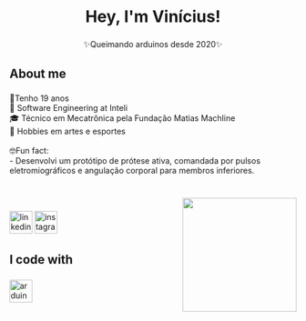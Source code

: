 <h1 align="center">Hey, I'm Vinícius!</h1>

###

<p align="center">✨Queimando arduinos desde 2020✨</p>

###

<h2 align="left">About me</h2>

###

<p align="left">🎂Tenho 19 anos<br>🐣 Software Engineering at Inteli<br>🎓 Técnico em Mecatrônica pela Fundação Matias Machline<br>🏀 Hobbies em artes e esportes<br><br>🤓Fun fact:<br>- Desenvolvi um protótipo de prótese ativa, comandada por pulsos eletromiográficos e angulação corporal para membros inferiores.</p>

###

<br clear="both">

<img align="right" height="200" src="https://i.pinimg.com/736x/24/f2/07/24f207c02edbefc824d17d0c5084c660.jpg"  />

###

<div align="left">
  <img src="https://img.shields.io/static/v1?message=LinkedIn&logo=linkedin&label=&color=0077B5&logoColor=white&labelColor=&style=for-the-badge" height="40" alt="linkedin logo"  />
  <img src="https://img.shields.io/static/v1?message=Instagram&logo=instagram&label=&color=E4405F&logoColor=white&labelColor=&style=for-the-badge" height="40" alt="instagram logo"  />
</div>

###

<h2 align="left">I code with</h2>

###

<div align="left">
  <img src="https://cdn.jsdelivr.net/gh/devicons/devicon/icons/arduino/arduino-original.svg" height="40" alt="arduino logo"  />
</div>

###
